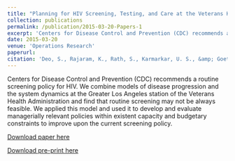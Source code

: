 ```yaml
---
title: "Planning for HIV Screening, Testing, and Care at the Veterans Health Administration"
collection: publications
permalink: /publication/2015-03-20-Papers-1
excerpt: 'Centers for Disease Control and Prevention (CDC) recommends a routine screening policy for HIV. We combine models of disease progression and the system dynamics at the Greater Los Angeles station of the Veterans Health Administration and find that routine screening may not be always feasible. We applied this model and used it to develop and evaluate managerially relevant policies within existent capacity and budgetary constraints to improve upon the current screening policy.'
date: 2015-03-20
venue: 'Operations Research'
paperurl: 
citation: 'Deo, S., Rajaram, K., Rath, S., Karmarkar, U. S., &amp; Goetz, M. B. (2015). Planning for HIV screening, testing, and care at the Veterans Health Administration. <i>Operations Research</i>, 63(2), 287-304.'
---
```




Centers for Disease Control and Prevention (CDC) recommends a routine screening policy for HIV. We combine models of disease progression and the system dynamics at the Greater Los Angeles station of the Veterans Health Administration and find that routine screening may not be always feasible. We applied this model and used it to develop and evaluate managerially relevant policies within existent capacity and budgetary constraints to improve upon the current screening policy.



<a href='http://pubsonline.informs.org/doi/abs/10.1287/opre.2015.1353'>Download paper here</a>


<a href='https://papers.ssrn.com/sol3/papers.cfm?abstract_id=2331107'>Download pre-print here</a>